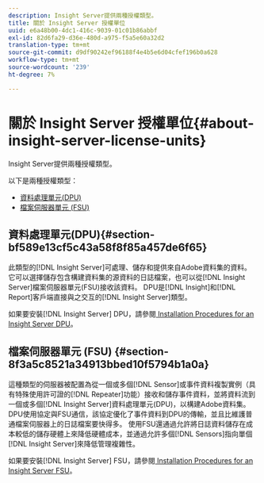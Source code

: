 ```yaml
---
description: Insight Server提供兩種授權類型。
title: 關於 Insight Server 授權單位
uuid: e6a48b00-4dc1-416c-9039-01c01b86abbf
exl-id: 82d6fa29-d36e-480d-a975-f5a5e60a32d2
translation-type: tm+mt
source-git-commit: d9df90242ef96188f4e4b5e6d04cfef196b0a628
workflow-type: tm+mt
source-wordcount: '239'
ht-degree: 7%

---
```


# 關於 Insight Server 授權單位{#about-insight-server-license-units}

Insight Server提供兩種授權類型。

以下是兩種授權類型：

* [資料處理單元(DPU)](../../../home/c-inst-svr/c-install-ins-svr/c-abt-inst-svr-lic-units.md#section-bf589e13cf5c43a58f8f85a457de6f65)
* [檔案伺服器單元 (FSU)](../../../home/c-inst-svr/c-install-ins-svr/c-abt-inst-svr-lic-units.md#section-8f3a5c8521a34913bbed10f5794b1a0a)

## 資料處理單元(DPU){#section-bf589e13cf5c43a58f8f85a457de6f65}

此類型的[!DNL Insight Server]可處理、儲存和提供來自Adobe資料集的資料。 它可以選擇儲存包含構建資料集的源資料的日誌檔案，也可以從[!DNL Insight Server]檔案伺服器單元(FSU)接收該資料。 DPU是[!DNL Insight]和[!DNL Report]客戶端直接與之交互的[!DNL Insight Server]類型。

如果要安裝[!DNL Insight Server] DPU，請參閱[ Installation Procedures for an Insight Server DPU](../../../home/c-inst-svr/c-install-ins-svr/t-install-proc-inst-svr-dpu/t-install-proc-inst-svr-dpu.md#task-ce1ac85294604467ab750b24176d25bc)。

## 檔案伺服器單元 (FSU) {#section-8f3a5c8521a34913bbed10f5794b1a0a}

這種類型的伺服器被配置為從一個或多個[!DNL Sensor]或事件資料複製實例（具有特殊使用許可證的[!DNL Repeater]功能）接收和儲存事件資料，並將資料流到一個或多個[!DNL Insight Server]資料處理單元(DPU)，以構建Adobe資料集。 DPU使用協定與FSU通信，該協定優化了事件資料到DPU的傳輸，並且比維護普通檔案伺服器上的日誌檔案要快得多。 使用FSU還通過允許將日誌資料儲存在成本較低的儲存硬體上來降低硬體成本，並通過允許多個[!DNL Sensors]指向單個[!DNL Insight Server]來降低管理複雜性。

如果要安裝[!DNL Insight Server] FSU，請參閱[ Installation Procedures for an Insight Server FSU](../../../home/c-inst-svr/c-install-ins-svr/t-inst-proc-fsu.md#task-e4a4a791b6694119ba45b36f3e573016)。

